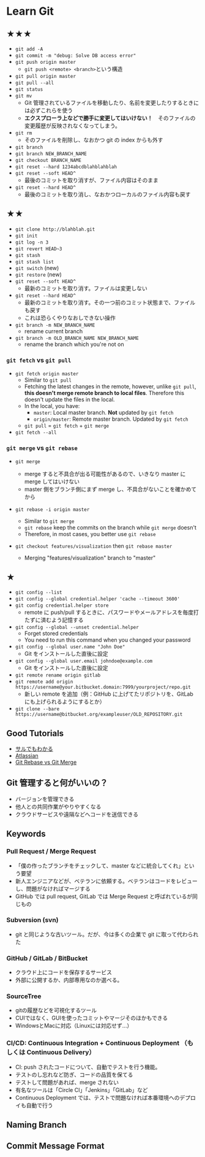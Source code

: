 # Learn Git

## ★★★

- `git add -A`
- `git commit -m "debug: Solve DB access error"`
- `git push origin master`
  - `git push <remote> <branch>`という構造
- `git pull origin master`
- `git pull --all`
- `git status`
- `git mv`
  - Git 管理されているファイルを移動したり、名前を変更したりするときには必ずこれらを使う
  - **エクスプローラ上などで勝手に変更してはいけない！**　そのファイルの変更履歴が反映されなくなってしまう。
- `git rm`
  - そのファイルを削除し、なおかつ git の index からも外す
- `git branch`
- `git branch NEW_BRANCH_NAME`
- `git checkout BRANCH_NAME`
- `git reset --hard 1234abcdblahblahblah`
- `git reset --soft HEAD^`
  - 最後のコミットを取り消すが、ファイル内容はそのまま
- `git reset --hard HEAD^`
  - 最後のコミットを取り消し、なおかつローカルのファイル内容も戻す



## ★★

- `git clone http://blahblah.git`
- `git init`
- `git log -n 3`
- `git revert HEAD~3`
- `git stash`
- `git stash list`
- `git switch` (new)
- `git restore` (new)
- `git reset --soft HEAD^`
  - 最新のコミットを取り消す。ファイルは変更しない
- `git reset --hard HEAD^`
  - 最新のコミットを取り消す。その一つ前のコミット状態まで、ファイルも戻す
  - これは恐らくやりなおしできない操作
- `git branch -m NEW_BRANCH_NAME`
  - rename current branch
- `git branch -m OLD_BRANCH_NAME NEW_BRANCH_NAME`
  - rename the branch which you're not on


### `git fetch` vs `git pull`

- `git fetch origin master`
  - Similar to `git pull`
  - Fetching the latest changes in the remote, however, unlike `git pull`, **this doesn't merge remote branch to local files**. Therefore this doesn't update the files in the local.
  - In the local, you have:
    - `master`: Local master branch. **Not** updated by `git fetch`
    - `origin/master`: Remote master branch. Updated by `git fetch`
  - `git pull` = `git fetch` + `git merge`
- `git fetch --all`

### `git merge` vs `git rebase`

- `git merge`

  - merge すると不具合が出る可能性があるので、いきなり master に merge してはいけない
  - master 側をブランチ側にまず merge し、不具合がないことを確かめてから

- `git rebase -i origin master`
  - Similar to `git merge`
  - `git rebase` keep the commits on the branch while `git merge` doesn't
  - Therefore, in most cases, you better use `git rebase`
- `git checkout features/visualization` then `git rebase master`
  - Merging "features/visualization" branch to "master"

## ★

- `git config --list`
- `git config --global credential.helper 'cache --timeout 3600'`
- `git config credential.helper store`
  - remote に push/pull するときに、パスワードやメールアドレスを毎度打たずに済むよう記憶する
- `git config --global --unset credential.helper`
  - Forget stored credentials
  - You need to run this command when you changed your password
- `git config --global user.name "John Doe"`
  - Git をインストールした直後に設定
- `git config --global user.email johndoe@example.com`
  - Git をインストールした直後に設定
- `git remote rename origin gitlab`
- `git remote add origin https://username@your.bitbucket.domain:7999/yourproject/repo.git`
  - 新しい remote を追加（例：GitHub に上げてたリポジトリを、GitLab にも上げられるようにするとか）
- `git clone --bare https://username@bitbucket.org/exampleuser/OLD_REPOSITORY.git`

## Good Tutorials

- [サルでもわかる](https://backlog.com/ja/git-tutorial/)
- [Atlassian](https://www.atlassian.com/git/tutorials/learn-git-with-bitbucket-cloud)
- [Git Rebase vs Git Merge](http://www-creators.com/archives/1943)

## Git 管理すると何がいいの？

- バージョンを管理できる
- 他人との共同作業がやりやすくなる
- クラウドサービスや遠隔などへコードを送信できる

## Keywords

### Pull Request / Merge Request

- 「僕の作ったブランチをチェックして、master などに統合してくれ」という要望
- 新人エンジニアなどが、ベテランに依頼する。ベテランはコードをレビューし、問題がなければマージする
- GitHub では pull request, GitLab では Merge Request と呼ばれているが同じもの

### Subversion (svn)

- git と同じような古いツール。だが、今は多くの企業で git に取って代わられた

### GitHub / GitLab / BitBucket

- クラウド上にコードを保存するサービス
- 外部に公開するか、内部専用なのか選べる。

### SourceTree

- gitの履歴などを可視化するツール
- CUIではなく、GUIを使ったコミットやマージそのほかもできる
- WindowsとMacに対応（Linuxには対応せず...）

### CI/CD: Continuous Integration + Continuous Deployment （もしくは Continuous Delivery）

- CI: push されたコードについて、自動でテストを行う機能。
- テストのし忘れなど防ぎ、コードの品質を保てる
- テストして問題があれば、merge されない
- 有名なツールは「Circle CI」「Jenkins」「GitLab」など
- Continuous Deployment では、テストで問題なければ本番環境へのデプロイも自動で行う

## Naming Branch


## Commit Message Format